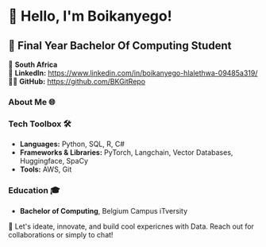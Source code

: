 # 👋 Hello, I'm Boikanyego!

## 🚀 Final Year Bachelor Of Computing Student

📍 **South Africa**  
🔗 **LinkedIn:** https://www.linkedin.com/in/boikanyego-hlalethwa-09485a319/ 
👨‍💻 **GitHub:** https://github.com/BKGitRepo


### About Me 🌐



### Tech Toolbox 🛠️
- **Languages:** Python, SQL, R, C#
- **Frameworks & Libraries:** PyTorch, Langchain, Vector Databases, Huggingface, SpaCy
- **Tools:** AWS, Git


### Education 🎓
- **Bachelor of Computing**, Belgium Campus iTversity


🔗 Let's ideate, innovate, and build cool expericnes with Data. Reach out for collaborations or simply to chat!
